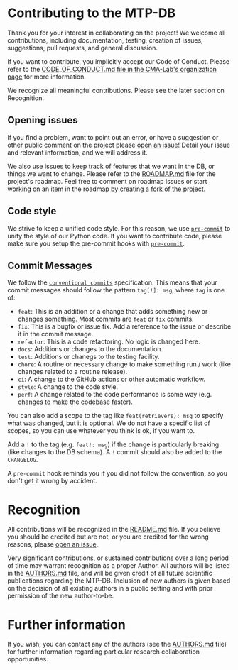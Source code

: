 # Contributing to the MTP-DB

Thank you for your interest in collaborating on the project! We welcome all contributions, including documentation, testing, creation of issues, suggestions, pull requests, and general discussion.

If you want to contribute, you implicitly accept our Code of Conduct. Please refer to the [CODE_OF_CONDUCT.md file in the CMA-Lab's organization page](https://github.com/CMA-Lab/.github/blob/main/CODE_OF_CONDUCT.md) for more information.

We recognize all meaningful contributions. Please see the later section on Recognition.

## Opening issues
If you find a problem, want to point out an error, or have a suggestion or other public comment on the project please [open an issue](https://github.com/CMA-Lab/MTP-DB/issues/new)! Detail your issue and relevant information, and we will address it.

We also use issues to keep track of features that we want in the DB, or things we want to change. Please refer to the [ROADMAP.md](ROADMAP.md) file for the project's roadmap. Feel free to comment on roadmap issues or start working on an item in the roadmap by [creating a fork of the project](https://docs.github.com/en/get-started/quickstart/fork-a-repo).

## Code style
We strive to keep a unified code style. For this reason, we use [`pre-commit`](https://pre-commit.com/) to unify the style of our Python code. If you want to contribute code, please make sure you setup the pre-commit hooks with [`pre-commit`](https://pre-commit.com/).

## Commit Messages
We follow the [`conventional commits`](https://www.conventionalcommits.org/en/v1.0.0/) specification.
This means that your commit messages should follow the pattern `tag[!]: msg`,
where `tag` is one of:
- `feat`: This is an addition or a change that adds something new or changes something. Most commits are `feat` or `fix` commits.
- `fix`: This is a bugfix or issue fix. Add a reference to the issue or describe it in the commit message.
- `refactor`: This is a code refactoring. No logic is changed here.
- `docs`: Additions or changes to the documentation.
- `test`: Additions or chanegs to the testing facility.
- `chore`: A routine or necessary change to make something run / work (like changes related to a routine release).
- `ci`: A change to the GitHub actions or other automatic workflow.
- `style`: A change to the code style.
- `perf`: A change related to the code performance is some way (e.g. changes to make the codebase faster).

You can also add a scope to the tag like `feat(retrievers): msg` to specify what was changed, but it is optional. We do not have a specific list of scopes, so you can use whatever you think is ok, if you want to.

Add a `!` to the tag (e.g. `feat!: msg`) if the change is particularly breaking (like changes to the DB schema). A `!` commit should also be added to the `CHANGELOG`.

A `pre-commit` hook reminds you if you did not follow the convention, so you don't get it wrong by accident.

# Recognition
All contributions will be recognized in the [README.md](README.md) file. If you believe you should be credited but are not, or you are credited for the wrong reasons, please [open an issue](https://github.com/CMA-Lab/MTP-DB/issues/new).

Very significant contributions, or sustained contributions over a long period of time may warrant recognition as a proper Author. All authors will be listed in the [AUTHORS.md](AUTHORS.md) file, and will be given credit of all future scientific publications regarding the MTP-DB. Inclusion of new authors is given based on the decision of all existing authors in a public setting and with prior permission of the new author-to-be.

# Further information
If you wish, you can contact any of the authors (see the [AUTHORS.md](AUTHORS.md) file) for further information regarding particular research collaboration opportunities.
